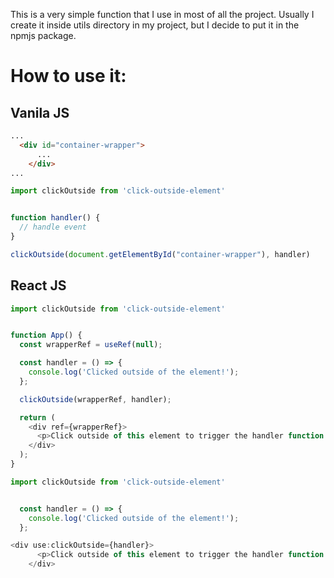This is a very simple function that I use in most of all the project. Usually I create it inside utils directory in my project, but I decide to put it in the npmjs package.

# How to use it:

## Vanila JS

```html
...
  <div id="container-wrapper">
      ...
    </div>
...
```

```javascript
import clickOutside from 'click-outside-element'


function handler() {
  // handle event
}

clickOutside(document.getElementById("container-wrapper"), handler)


```

## React JS

```javascript
import clickOutside from 'click-outside-element'


function App() {
  const wrapperRef = useRef(null);

  const handler = () => {
    console.log('Clicked outside of the element!');
  };

  clickOutside(wrapperRef, handler);

  return (
    <div ref={wrapperRef}>
      <p>Click outside of this element to trigger the handler function.</p>
    </div>
  );
}

```

```javascript
import clickOutside from 'click-outside-element'


  const handler = () => {
    console.log('Clicked outside of the element!');
  };

<div use:clickOutside={handler}>
      <p>Click outside of this element to trigger the handler function.</p>
    </div>


```

